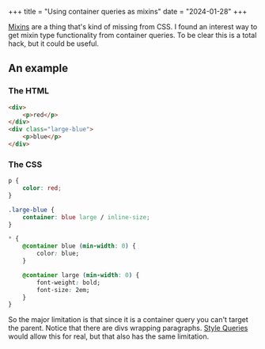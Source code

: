 +++
title = "Using container queries as mixins"
date = "2024-01-28"
+++

[Mixins](https://sass-lang.com/documentation/at-rules/mixin/) are a thing that's kind of missing from CSS. I found an interest way to get mixin type functionality from container queries. To be clear this is a total hack, but it could be useful.

## An example

### The HTML

```html
<div>
	<p>red</p>
</div>
<div class="large-blue">
	<p>blue</p>
</div>
```

### The CSS

```css
p {
	color: red;
}

.large-blue {
	container: blue large / inline-size;
}

* {
	@container blue (min-width: 0) {
		color: blue;
	}

	@container large (min-width: 0) {
		font-weight: bold;
		font-size: 2em;
	}
}
```

So the major limitation is that since it is a container query you can't target the parent. Notice that there are divs wrapping paragraphs. [Style Queries](https://developer.chrome.com/docs/css-ui/style-queries) would allow this for real, but that also has the same limitation.
